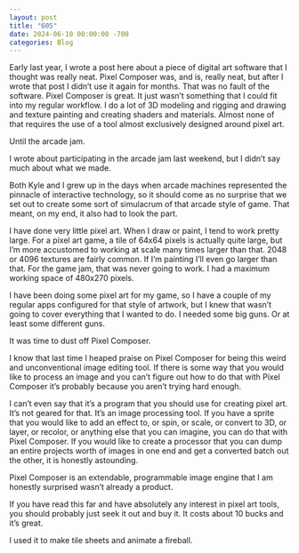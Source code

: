 ```yaml
---
layout: post
title: "605"
date: 2024-06-10 00:00:00 -700
categories: Blog
---
```


Early last year, I wrote a post here about a piece of digital art software that I thought was really neat. Pixel Composer was, and is, really neat, but after I wrote that post I didn’t use it again for months. That was no fault of the software. Pixel Composer is great. It just wasn’t something that I could fit into my regular workflow. I do a lot of 3D modeling and rigging and drawing and texture painting and creating shaders and materials. Almost none of that requires the use of a tool almost exclusively designed around pixel art.

Until the arcade jam.

I wrote about participating in the arcade jam last weekend, but I didn’t say much about what we made.

Both Kyle and I grew up in the days when arcade machines represented the pinnacle of interactive technology, so it should come as no surprise that we set out to create some sort of simulacrum of that arcade style of game. That meant, on my end, it also had to look the part.

I have done very little pixel art. When I draw or paint, I tend to work pretty large. For a pixel art game, a tile of 64x64 pixels is actually quite large, but I’m more accustomed to working at scale many times larger than that. 2048 or 4096 textures are fairly common. If I’m painting I’ll even go larger than that. For the game jam, that was never going to work. I had a maximum working space of 480x270 pixels.

I have been doing some pixel art for my game, so I have a couple of my regular apps configured for that style of artwork, but I knew that wasn’t going to cover everything that I wanted to do. I needed some big guns. Or at least some different guns.

It was time to dust off Pixel Composer.

I know that last time I heaped praise on Pixel Composer for being this weird and unconventional image editing tool. If there is some way that you would like to process an image and you can’t figure out how to do that with Pixel Composer it’s probably because you aren’t trying hard enough.

I can’t even say that it’s a program that you should use for creating pixel art. It’s not geared for that. It’s an image processing tool. If you have a sprite that you would like to add an effect to, or spin, or scale, or convert to 3D, or layer, or recolor, or anything else that you can imagine, you can do that with Pixel Composer. If you would like to create a processor that you can dump an entire projects worth of images in one end and get a converted batch out the other, it is honestly astounding.

Pixel Composer is an extendable, programmable image engine that I am honestly surprised wasn’t already a product.

If you have read this far and have absolutely any interest in pixel art tools, you should probably just seek it out and buy it. It costs about 10 bucks and it’s great.

I used it to make tile sheets and animate a fireball.

